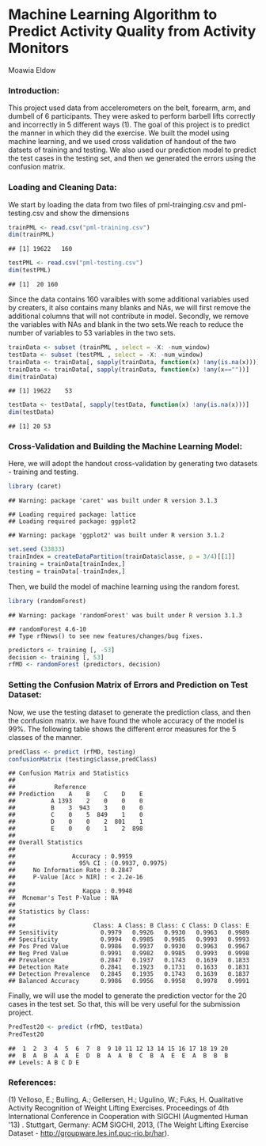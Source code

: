 # Machine Learning Algorithm to Predict Activity Quality from Activity Monitors
Moawia Eldow  

### Introduction:

This project used data from accelerometers on the belt, forearm, arm, and dumbell of 6 participants. They were asked to perform barbell lifts correctly and incorrectly in 5 different ways (1). The goal of this project is to predict the manner in which they did the exercise. We built the model using machine learning, and we used cross validation of handout of the two datsets of training and testing. We also used our prediction model to predict the test cases in the testing set, and then we generated the errors using the confusion matrix. 

### Loading and Cleaning Data: 

We start by loading the data from two files of pml-trainging.csv and pml-testing.csv and show the dimensions


```r
trainPML <- read.csv("pml-training.csv")
dim(trainPML)
```

```
## [1] 19622   160
```

```r
testPML <- read.csv("pml-testing.csv")
dim(testPML)
```

```
## [1]  20 160
```

Since the data contains 160 varaibles with some additional variables used by creaters, it also contains many blanks and NAs, we will first remove the additional columns that will not contribute in model. Secondly, we remove the variables with NAs and blank in the two sets.We reach to reduce the number of variables to 53 variables in the two sets.


```r
trainData <- subset (trainPML , select = -X: -num_window)
testData <- subset (testPML , select = -X: -num_window)
trainData <- trainData[, sapply(trainData, function(x) !any(is.na(x)))]
trainData <- trainData[, sapply(trainData, function(x) !any(x==""))]
dim(trainData)
```

```
## [1] 19622    53
```

```r
testData <- testData[, sapply(testData, function(x) !any(is.na(x)))]
dim(testData)
```

```
## [1] 20 53
```


### Cross-Validation and Building the Machine Learning Model:

Here, we will adopt the handout cross-validation by generating two datasets - training and testing.


```r
library (caret)
```

```
## Warning: package 'caret' was built under R version 3.1.3
```

```
## Loading required package: lattice
## Loading required package: ggplot2
```

```
## Warning: package 'ggplot2' was built under R version 3.1.2
```

```r
set.seed (33833)
trainIndex = createDataPartition(trainData$classe, p = 3/4)[[1]]
training = trainData[trainIndex,]
testing = trainData[-trainIndex,]
```

Then, we build the model of machine learning using the random forest.


```r
library (randomForest)
```

```
## Warning: package 'randomForest' was built under R version 3.1.3
```

```
## randomForest 4.6-10
## Type rfNews() to see new features/changes/bug fixes.
```

```r
predictors <- training [, -53]
decision <- training [, 53]
rfMD <- randomForest (predictors, decision)
```


### Setting the Confusion Matrix of Errors and Prediction on Test Dataset:

Now, we use the testing dataset to generate the prediction class, and then the confusion matrix. we have found the whole accuracy of the model is 99%. The following table shows the different error measures for the 5 classes of the manner.


```r
predClass <- predict (rfMD, testing)
confusionMatrix (testing$classe,predClass)
```

```
## Confusion Matrix and Statistics
## 
##           Reference
## Prediction    A    B    C    D    E
##          A 1393    2    0    0    0
##          B    3  943    3    0    0
##          C    0    5  849    1    0
##          D    0    0    2  801    1
##          E    0    0    1    2  898
## 
## Overall Statistics
##                                           
##                Accuracy : 0.9959          
##                  95% CI : (0.9937, 0.9975)
##     No Information Rate : 0.2847          
##     P-Value [Acc > NIR] : < 2.2e-16       
##                                           
##                   Kappa : 0.9948          
##  Mcnemar's Test P-Value : NA              
## 
## Statistics by Class:
## 
##                      Class: A Class: B Class: C Class: D Class: E
## Sensitivity            0.9979   0.9926   0.9930   0.9963   0.9989
## Specificity            0.9994   0.9985   0.9985   0.9993   0.9993
## Pos Pred Value         0.9986   0.9937   0.9930   0.9963   0.9967
## Neg Pred Value         0.9991   0.9982   0.9985   0.9993   0.9998
## Prevalence             0.2847   0.1937   0.1743   0.1639   0.1833
## Detection Rate         0.2841   0.1923   0.1731   0.1633   0.1831
## Detection Prevalence   0.2845   0.1935   0.1743   0.1639   0.1837
## Balanced Accuracy      0.9986   0.9956   0.9958   0.9978   0.9991
```

Finally, we will use the model to generate the prediction vector for the 20 cases in the test set. So that, this will be very useful for the submission project.


```r
PredTest20 <- predict (rfMD, testData)
PredTest20
```

```
##  1  2  3  4  5  6  7  8  9 10 11 12 13 14 15 16 17 18 19 20 
##  B  A  B  A  A  E  D  B  A  A  B  C  B  A  E  E  A  B  B  B 
## Levels: A B C D E
```

### References:

(1) Velloso, E.; Bulling, A.; Gellersen, H.; Ugulino, W.; Fuks, H. Qualitative Activity Recognition of Weight Lifting Exercises. Proceedings of 4th International Conference in Cooperation with SIGCHI (Augmented Human '13) . Stuttgart, Germany: ACM SIGCHI, 2013, (The Weight Lifting Exercise Dataset - http://groupware.les.inf.puc-rio.br/har).
